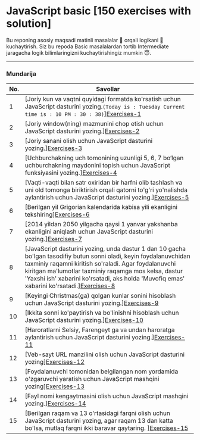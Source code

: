# JavaScript basic [150 exercises with solution]

Bu reponing asosiy maqsadi matinli masalalar 🤔 orqali logikani 🧠 kuchaytirish. Siz bu repoda Basic masalalardan tortib Intermediate jaragacha logik bilimlaringizni kuchaytirishingiz mumkin 😇.

---

### Mundarija

| No. | Savollar                                                                                                                                             |
| --- | ---------------------------------------------------------------------------------------------------------------------------------------------------- |           
| 1   | [Joriy kun va vaqtni quyidagi formatda ko'rsatish uchun JavaScript dasturini yozing.`(Today is : Tuesday Current time is : 10 PM : 30 : 38)`][Exercises-1](https://github.com/sulaymonov2002/JavaScript-Exercises/tree/main/JavaScript-Basic-150/Exercises-1)                                                                                     |
| 2   | [Joriy window(ning) mazmunini chop etish uchun JavaScript dasturini yozing.][Exercises-2](https://github.com/sulaymonov2002/JavaScript-Exercises/tree/main/JavaScript-Basic-150/Exercises-2)                          |                                                                              
| 3   | [Joriy sanani olish uchun JavaScript dasturini yozing.][Exercises-3](https://github.com/sulaymonov2002/JavaScript-Exercises/tree/main/JavaScript-Basic-150/Exercises-3)                          |                                           
| 4   | [Uchburchakning uch tomonining uzunligi 5, 6, 7 bo‘lgan uchburchakning maydonini topish uchun JavaScript funksiyasini yozing.][Exercises-4](https://github.com/sulaymonov2002/JavaScript-Exercises/tree/main/JavaScript-Basic-150/Exercises-4)                          |                                        
| 5   | [Vaqti-vaqti bilan satr oxiridan bir harfni olib tashlash va uni old tomonga biriktirish orqali qatorni to'g'ri yo'nalishda aylantirish uchun JavaScript dasturini yozing.][Exercises-5](https://github.com/sulaymonov2002/JavaScript-Exercises/tree/main/JavaScript-Basic-150/Exercises-5)                          |                                           
| 6   | [Berilgan yil Grigorian kalendarida kabisa yili ekanligini tekshiring][Exercises-6](https://github.com/sulaymonov2002/JavaScript-Exercises/tree/main/JavaScript-Basic-150/Exercises-6)                           |                                        
| 7   | [2014 yildan 2050 yilgacha qaysi 1 yanvar yakshanba ekanligini aniqlash uchun JavaScript dasturini yozing.][Exercises-7](https://github.com/sulaymonov2002/JavaScript-Exercises/tree/main/JavaScript-Basic-150/Exercises-7)                          |                                           
| 8   | [JavaScript dasturini yozing, unda dastur 1 dan 10 gacha bo'lgan tasodifiy butun sonni oladi, keyin foydalanuvchidan taxminiy raqamni kiritish so'raladi. Agar foydalanuvchi kiritgan ma'lumotlar taxminiy raqamga mos kelsa, dastur 'Yaxshi ish' xabarini ko'rsatadi, aks holda 'Muvofiq emas' xabarini ko'rsatadi.][Exercises-8](https://github.com/sulaymonov2002/JavaScript-Exercises/tree/main/JavaScript-Basic-150/Exercises-8)                          |                                                          
| 9   | [Keyingi Christmas(ga) qolgan kunlar sonini hisoblash uchun JavaScript dasturini yozing.][Exercises-9](https://github.com/sulaymonov2002/JavaScript-Exercises/tree/main/JavaScript-Basic-150/Exercises-9)                          |                                             
| 10   | [Ikkita sonni ko'paytirish va bo'linishni hisoblash uchun JavaScript dasturini yozing.][Exercises-10](https://github.com/sulaymonov2002/JavaScript-Exercises/tree/main/JavaScript-Basic-150/Exercises-10)                          |                                          
| 11   | [Haroratlarni Selsiy, Farengeyt ga va undan haroratga aylantirish uchun JavaScript dasturini yozing.][Exercises-11](https://github.com/sulaymonov2002/JavaScript-Exercises/tree/main/JavaScript-Basic-150/Exercises-11)                          |                                          
| 12   | [Veb-sayt URL manzilini olish uchun JavaScript dasturini yozing][Exercises-12](https://github.com/sulaymonov2002/JavaScript-Exercises/tree/main/JavaScript-Basic-150/Exercises-12)                          |                                           
| 13   | [Foydalanuvchi tomonidan belgilangan nom yordamida o'zgaruvchi yaratish uchun JavaScript mashqini yozing][Exercises-13](https://github.com/sulaymonov2002/JavaScript-Exercises/tree/main/JavaScript-Basic-150/Exercises-13)                          |                                         
| 14   | [Fayl nomi kengaytmasini olish uchun JavaScript mashqini yozing.][Exercises-14](https://github.com/sulaymonov2002/JavaScript-Exercises/tree/main/JavaScript-Basic-150Exercises-14)                          |                              
| 15   | [Berilgan raqam va 13 o'rtasidagi farqni olish uchun JavaScript dasturini yozing, agar raqam 13 dan katta bo'lsa, mutlaq farqni ikki baravar qaytaring. ][Exercises-15](https://github.com/sulaymonov2002/JavaScript-Exercises/tree/main/JavaScript-Basic-150Exercises-15)                          |